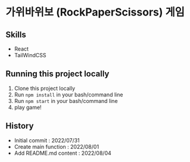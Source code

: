 # 가위바위보 (RockPaperScissors) 게임

## Skills

-   React
-   TailWindCSS

## Running this project locally

1. Clone this project locally
2. Run `npm install` in your bash/command line
3. Run `npm start` in your bash/command line
4. play game!

## History

-   Initial commit : 2022/07/31
-   Create main function : 2022/08/01
-   Add README.md content : 2022/08/04
